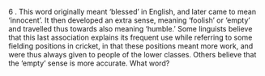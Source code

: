 6 . This word originally meant ‘blessed’ in English, and later came to
mean ‘innocent’. It then developed an extra sense, meaning ‘foolish’ or
‘empty’ and travelled thus towards also meaning ‘humble.’ Some linguists
believe that this last association explains its frequent use while
referring to some fielding positions in cricket, in that these positions
meant more work, and were thus always given to people of the lower
classes. Others believe that the ‘empty’ sense is more accurate. What
word?

